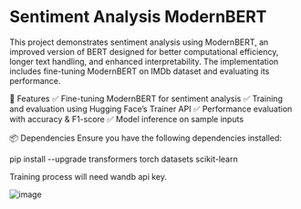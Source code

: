 # Sentiment Analysis ModernBERT
This project demonstrates sentiment analysis using ModernBERT, an improved version of BERT designed for better computational efficiency, longer text handling, and enhanced interpretability. The implementation includes fine-tuning ModernBERT on IMDb dataset and evaluating its performance.


🔧 Features
✅ Fine-tuning ModernBERT for sentiment analysis
✅ Training and evaluation using Hugging Face’s Trainer API
✅ Performance evaluation with accuracy & F1-score
✅ Model inference on sample inputs

📦 Dependencies
Ensure you have the following dependencies installed: 

pip install --upgrade transformers torch datasets scikit-learn

Training process will need wandb api key. 

![image](https://github.com/user-attachments/assets/27f593ce-cb04-4876-b265-6aafe3e9d727)

